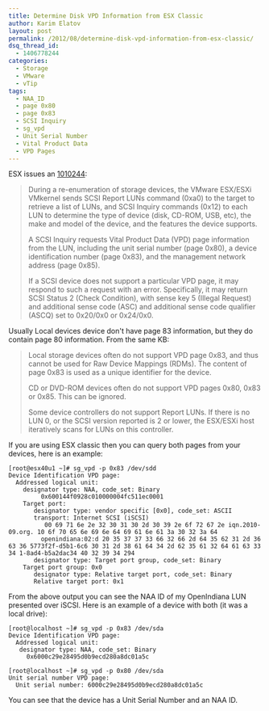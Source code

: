 ```yaml
---
title: Determine Disk VPD Information from ESX Classic
author: Karim Elatov
layout: post
permalink: /2012/08/determine-disk-vpd-information-from-esx-classic/
dsq_thread_id:
  - 1406778244
categories:
  - Storage
  - VMware
  - vTip
tags:
  - NAA_ID
  - page 0x80
  - page 0x83
  - SCSI Inquiry
  - sg_vpd
  - Unit Serial Number
  - Vital Product Data
  - VPD Pages
---
```

ESX issues an [1010244](http://virtuallyhyper.com/wp-content/uploads/2014/01/spc3r23.pdf):

> During a re-enumeration of storage devices, the VMware ESX/ESXi VMkernel sends SCSI Report LUNs command (0xa0) to the target to retrieve a list of LUNs, and SCSI Inquiry commands (0x12) to each LUN to determine the type of device (disk, CD-ROM, USB, etc), the make and model of the device, and the features the device supports.
>
> A SCSI Inquiry requests Vital Product Data (VPD) page information from the LUN, including the unit serial number (page 0x80), a device identification number (page 0x83), and the management network address (page 0x85).
>
> If a SCSI device does not support a particular VPD page, it may respond to such a request with an error. Specifically, it may return SCSI Status 2 (Check Condition), with sense key 5 (Illegal Request) and additional sense code (ASC) and additional sense code qualifier (ASCQ) set to 0x20/0x0 or 0x24/0x0.

Usually Local devices device don't have page 83 information, but they do contain page 80 information. From the same KB:

> Local storage devices often do not support VPD page 0x83, and thus cannot be used for Raw Device Mappings (RDMs). The content of page 0x83 is used as a unique identifier for the device.
>
> CD or DVD-ROM devices often do not support VPD pages 0x80, 0x83 or 0x85. This can be ignored.
>
> Some device controllers do not support Report LUNs. If there is no LUN 0, or the SCSI version reported is 2 or lower, the ESX/ESXi host iteratively scans for LUNs on this controller.

If you are using ESX classic then you can query both pages from your devices, here is an example:

    [root@esx40u1 ~]# sg_vpd -p 0x83 /dev/sdd
    Device Identification VPD page:
      Addressed logical unit:
        designator type: NAA, code_set: Binary
             0x600144f0928c010000004fc511ec0001
        Target port:
           designator type: vendor specific [0x0], code_set: ASCII
           transport: Internet SCSI (iSCSI)
              00 69 71 6e 2e 32 30 31 30 2d 30 39 2e 6f 72 67 2e iqn.2010-09.org. 10 6f 70 65 6e 69 6e 64 69 61 6e 61 3a 30 32 3a 64
             openindiana:02:d 20 35 37 37 33 66 32 66 2d 64 35 62 31 2d 36 63 36 5773f2f-d5b1-6c6 30 31 2d 38 61 64 34 2d 62 35 61 32 64 61 63 33 34 1-8ad4-b5a2dac34 40 32 39 34 294
           designator type: Target port group, code_set: Binary
        Target port group: 0x0
           designator type: Relative target port, code_set: Binary
           Relative target port: 0x1


From the above output you can see the NAA ID of my OpenIndiana LUN presented over iSCSI. Here is an example of a device with both (it was a local drive):

    [root@localhost ~]# sg_vpd -p 0x83 /dev/sda
    Device Identification VPD page:
      Addressed logical unit:
       designator type: NAA, code_set: Binary
         0x6000c29e28495d0b9ecd280a8dc01a5c

    [root@localhost ~]# sg_vpd -p 0x80 /dev/sda
    Unit serial number VPD page:
      Unit serial number: 6000c29e28495d0b9ecd280a8dc01a5c


You can see that the device has a Unit Serial Number and an NAA ID.


